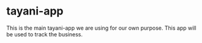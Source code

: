 # tayani-app
This is the main tayani-app we are using for our own purpose.
This app will be used to track the business.
